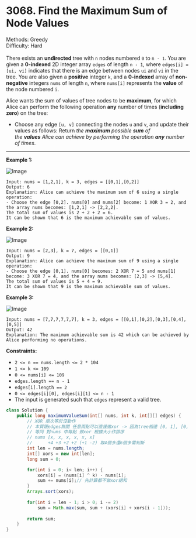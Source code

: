 # 3068. Find the Maximum Sum of Node Values  

  Methods: Greedy </br> Difficulty: Hard </br> </br>There exists an **undirected** tree with `n` nodes numbered `0` to `n - 1`. You are given a **0-indexed** 2D integer array `edges` of length `n - 1`, where `edges[i] = [ui, vi]` indicates that there is an edge between nodes `ui` and `vi` in the tree. You are also given a **positive** integer `k`, and a **0-indexed** array of **non-negative** integers `nums` of length `n`, where `nums[i]` represents the **value** of the node numbered `i`.

Alice wants the sum of values of tree nodes to be **maximum**, for which Alice can perform the following operation **any** number of times (**including zero**) on the tree:

- Choose any edge `[u, v]` connecting the nodes `u` and `v`, and update their values as follows:
Return *the ****maximum**** possible ****sum**** of the ****values**** Alice can achieve by performing the operation ****any**** number of times*.

---

**Example 1:**

![Image](https://assets.leetcode.com/uploads/2023/11/09/screenshot-2023-11-10-012513.png)

```plain text
Input: nums = [1,2,1], k = 3, edges = [[0,1],[0,2]]
Output: 6
Explanation: Alice can achieve the maximum sum of 6 using a single operation:
- Choose the edge [0,2]. nums[0] and nums[2] become: 1 XOR 3 = 2, and the array nums becomes: [1,2,1] -> [2,2,2].
The total sum of values is 2 + 2 + 2 = 6.
It can be shown that 6 is the maximum achievable sum of values.
```

**Example 2:**

![Image](https://assets.leetcode.com/uploads/2024/01/09/screenshot-2024-01-09-220017.png)

```plain text
Input: nums = [2,3], k = 7, edges = [[0,1]]
Output: 9
Explanation: Alice can achieve the maximum sum of 9 using a single operation:
- Choose the edge [0,1]. nums[0] becomes: 2 XOR 7 = 5 and nums[1] become: 3 XOR 7 = 4, and the array nums becomes: [2,3] -> [5,4].
The total sum of values is 5 + 4 = 9.
It can be shown that 9 is the maximum achievable sum of values.
```

**Example 3:**

![Image](https://assets.leetcode.com/uploads/2023/11/09/screenshot-2023-11-10-012641.png)

```plain text
Input: nums = [7,7,7,7,7,7], k = 3, edges = [[0,1],[0,2],[0,3],[0,4],[0,5]]
Output: 42
Explanation: The maximum achievable sum is 42 which can be achieved by Alice performing no operations.
```

**Constraints:**

- `2 <= n == nums.length <= 2 * 104`
- `1 <= k <= 109`
- `0 <= nums[i] <= 109`
- `edges.length == n - 1`
- `edges[i].length == 2`
- `0 <= edges[i][0], edges[i][1] <= n - 1`
- The input is generated such that `edges` represent a valid tree.
```java
class Solution {
    public long maximumValueSum(int[] nums, int k, int[][] edges) {
        // XOR 兩次等於沒動作
        // 本質跟edges無關 任意兩點可以直接做xor -> 因為tree相連 [0, 1], [0, 2] -> [1, 2]做XOR
        // 等同 對nums 中每點 做xor 根據大小作排序
        // nums [x, x, x, x, x, x]
        //      +4 +3 +2 +2 (+1 -2) 取4個多還6個多需判斷
        int len = nums.length;
        int[] xors = new int[len];
        long sum = 0;

        for(int i = 0; i< len; i++) {
            xors[i] = (nums[i] ^ k) - nums[i];
            sum += nums[i];// 先計算都不做xor總和
        }
        Arrays.sort(xors);
        
        for(int i = len - 1; i > 0; i -= 2) 
            sum = Math.max(sum, sum + (xors[i] + xors[i - 1]));
        
        return sum;
    }
}
```



